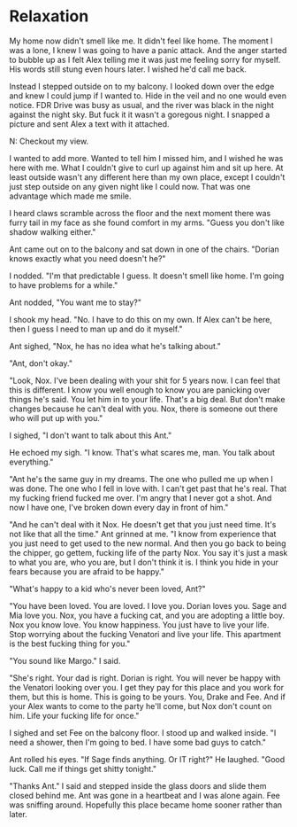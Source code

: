 #  Relaxation

My home now didn't smell like me. It didn't feel like home. The moment I was a
lone, I knew I was going to have a panic attack. And the anger started to bubble
up as I felt Alex telling me it was just me feeling sorry for myself. His words
still stung even hours later. I wished he'd call me back.

Instead I stepped outside on to my balcony. I looked down over the edge and knew
I could jump if I wanted to. Hide in the veil and no one would even notice. FDR
Drive was busy as usual, and the river was black in the night against the night
sky. But fuck it it wasn't a goregous night. I snapped a picture and sent Alex a
text with it attached.

N: Checkout my view.

I wanted to add more. Wanted to tell him I missed him, and I wished he was here
with me. What I couldn't give to curl up against him and sit up here. At least
outside wasn't any different here than my own place, except I couldn't just step
outside on any given night like I could now. That was one advantage which made
me smile.

I heard claws scramble across the floor and the next moment there was furry tail
in my face as she found comfort in my arms. "Guess you don't like shadow walking
either."

Ant came out on to the balcony and sat down in one of the chairs. "Dorian knows
exactly what you need doesn't he?"

I nodded. "I'm that predictable I guess. It doesn't smell like home. I'm going
to have problems for a while."

Ant nodded, "You want me to stay?"

I shook my head. "No. I have to do this on my own. If Alex can't be here, then I
guess I need to man up and do it myself."

Ant sighed, "Nox, he has no idea what he's talking about."

"Ant, don't okay."

"Look, Nox. I've been dealing with your shit for 5 years now. I can feel that
this is different. I know you well enough to know you are panicking over things
he's said. You let him in to your life. That's a big deal. But don't make
changes because he can't deal with you. Nox, there is someone out there who will
put up with you."

I sighed, "I don't want to talk about this Ant."

He echoed my sigh. "I know. That's what scares me, man. You talk about
everything."

"Ant he's the same guy in my dreams. The one who pulled me up when I was done.
The one who I fell in love with. I can't get past that he's real. That my
fucking friend fucked me over. I'm angry that I never got a shot. And now I have
one, I've broken down every day in front of him."

"And he can't deal with it Nox. He doesn't get that you just need time. It's not
like that all the time." Ant grinned at me. "I know from experience that you
just need to get used to the new normal. And then you go back to being the
chipper, go gettem, fucking life of the party Nox. You say it's just a mask to
what you are, who you are, but I don't think it is. I think you hide in your
fears because you are afraid to be happy."

"What's happy to a kid who's never been loved, Ant?"

"You have been loved. You are loved. I love you. Dorian loves you. Sage and Mia
love you. Nox, you have a fucking cat, and you are adopting a little boy. Nox
you know love. You know happiness. You just have to live your life. Stop
worrying about the fucking Venatori and live your life. This apartment is the
best fucking thing for you."

"You sound like Margo." I said.

"She's right. Your dad is right. Dorian is right. You will never be happy with
the Venatori looking over you. I get they pay for this place and you work for
them, but this is home. This is going to be yours. You, Drake and Fee. And if
your Alex wants to come to the party he'll come, but Nox don't count on him.
Life your fucking life for once."

I sighed and set Fee on the balcony floor. I stood up and walked inside. "I need
a shower, then I'm going to bed. I have some bad guys to catch."

Ant rolled his eyes. "If Sage finds anything. Or IT right?" He laughed. "Good
luck. Call me if things get shitty tonight."

"Thanks Ant." I said and stepped inside the glass doors and slide them closed
behind me. Ant was gone in a heartbeat and I was alone again. Fee was sniffing
around. Hopefully this place became home sooner rather than later.

